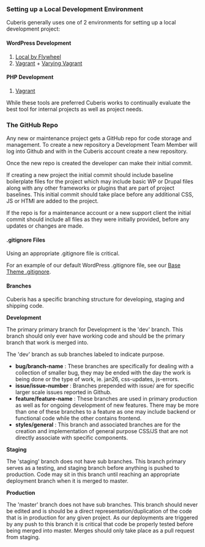 
### Setting up a Local Development Environment

Cuberis generally uses one of 2 environments for setting up a local development project:

#### WordPress Development

1. [Local by Flywheel](https://local.getflywheel.com/)
2. [Vagrant](https://www.vagrantup.com/) + [Varying Vagrant](https://github.com/Varying-Vagrant-Vagrants/VVV)

#### PHP Development

1. [Vagrant](https://www.vagrantup.com/)


While these tools are preferred Cuberis works to continually evaluate the best tool for internal projects as well as project needs.

### The GitHub Repo

Any new or maintenance project gets a GitHub repo for code storage and management. To create a new repository a Development Team Member will log into Github and with in the Cuberis account create a new repository.

Once the new repo is created the developer can make their initial commit.

If creating a new project the initial commit should include baseline boilerplate files for the project which may include basic WP or Drupal files along with any other frameworks or plugins that are part of project baselines. This initial commit should take place before any additional CSS, JS or HTMl are added to the project.

If the repo is for a maintenance account or a new support client the initial commit should include all files as they were initially provided, before any updates or changes are made.

#### .gitignore Files

Using an appropriate .gitignore file is critical.

For an example of our default WordPress .gitignore file, see our [Base Theme .gitignore](https://github.com/cuberis/cuberis-base/wiki/Default-.gitignore).

#### Branches

Cuberis has a specific branching structure for developing, staging and shipping code.

**Development**

The primary primary branch for Development is the 'dev' branch. This branch should only ever have working code and should be the primary branch that work is merged into.

The 'dev' branch as sub branches labeled to indicate purpose.
- **bug/branch-name** : These branches are specifically for dealing with a collection of smaller bug, they may be ended with the day the work is being done or the type of work, ie. jan26, css-updates, js-errors.
- **issue/issue-number** : Branches prepended with issue/ are for specific larger scale issues reported in Github.
- **feature/feature-name** : These branches are used in primary production as well as for ongoing development of new features. There may be more than one of these branches to a feature as one may include backend or functional code while the other contains frontend.
- **styles/general** : This branch and associated branches are for the creation and implementation of general purpose CSS/JS that are not directly associate with specific components.

**Staging**

The 'staging' branch does not have sub branches. This branch primary serves as a testing, and staging branch before anything is pushed to production. Code may sit in this branch until reaching an appropriate deployment branch when it is merged to master.

**Production**

The 'master' branch does not have sub branches. This branch should never be edited and is should be a direct representation/duplication of the code that is in production for any given project. As our deployments are triggered by any push to this branch it is critical that code be properly tested before being merged into master. Merges should only take place as a pull request from staging.
